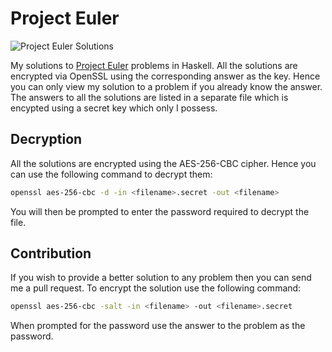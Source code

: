 # Project Euler #

![Project Euler Solutions](http://projecteuler.net/profile/aaditmshah.png#57 "Project Euler Solutions")

My solutions to [Project Euler](http://projecteuler.net/) problems in Haskell. All the solutions are encrypted via OpenSSL using the corresponding answer as the key. Hence you can only view my solution to a problem if you already know the answer. The answers to all the solutions are listed in a separate file which is encypted using a secret key which only I possess.

## Decryption ##

All the solutions are encrypted using the AES-256-CBC cipher. Hence you can use the following command to decrypt them:

```bash
openssl aes-256-cbc -d -in <filename>.secret -out <filename>
```

You will then be prompted to enter the password required to decrypt the file.

## Contribution ##

If you wish to provide a better solution to any problem then you can send me a pull request. To encrypt the solution use the following command:

```bash
openssl aes-256-cbc -salt -in <filename> -out <filename>.secret
```

When prompted for the password use the answer to the problem as the password.